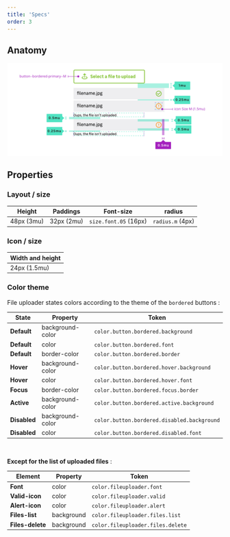 ```yaml
---
title: 'Specs'
order: 3
---
```


## Anatomy


![FileUploader--Specs](FileUploader--Specs.png)

## Properties

### Layout / size

 Height       | Paddings     | Font-size             | radius           |
 ------------ | ------------ | --------------------- | ---------------- |
 48px (3mu)   | 32px (2mu)   | `size.font.05` (16px) | `radius.m` (4px) |


### Icon / size

| Width and height                   |
| ---------------------------------- |
| 24px (1.5mu)                       |


### Color theme

File uploader states colors according to the theme of the `bordered` buttons :

| State              | Property         | Token                                       |
| ------------------ | ---------------- | ------------------------------------------- |
| **Default**        | background-color | `color.button.bordered.background`          |
| **Default**        | color            | `color.button.bordered.font`                |
| **Default**        | border-color     | `color.button.bordered.border`              |
| **Hover**          | background-color | `color.button.bordered.hover.background`    |
| **Hover**          | color            | `color.button.bordered.hover.font`          |
| **Focus**          | border-color     | `color.button.bordered.focus.border`        |
| **Active**         | background-color | `color.button.bordered.active.background`   |
| **Disabled**       | background-color | `color.button.bordered.disabled.background` |
| **Disabled**       | color            | `color.button.bordered.disabled.font`       |

</br>

**Except for the list of uploaded files** :

| Element            | Property         | Token                                       |
| ------------------ | ---------------- | ------------------------------------------- |
| **Font**           | color            | `color.fileuploader.font`                   |
| **Valid-icon**     | color            | `color.fileuploader.valid`                  |
| **Alert-icon**     | color            | `color.fileuploader.alert`                  |
| **Files-list**     | background       | `color.fileuploader.files.list`             |
| **Files-delete**   | background       | `color.fileuploader.files.delete`           |
